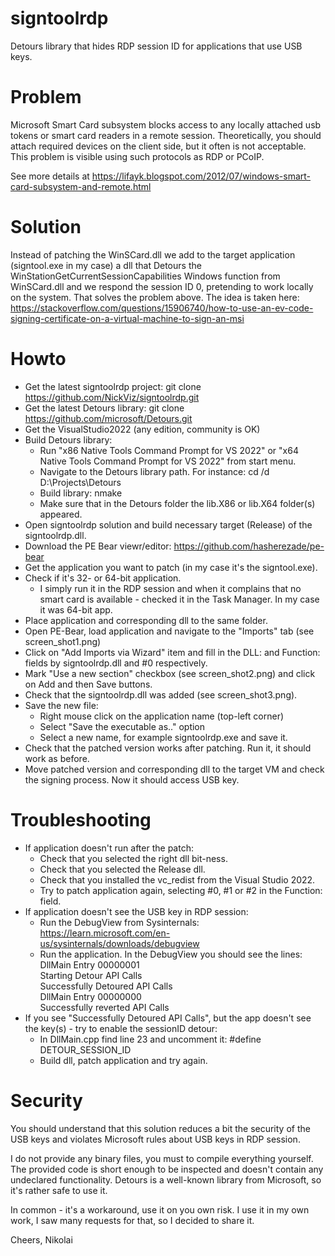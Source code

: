 # signtoolrdp

Detours library that hides RDP session ID for applications that use USB keys.

# Problem

Microsoft Smart Card subsystem blocks access to any locally attached usb tokens
or smart card readers in a remote session. Theoretically, you should attach required
devices on the client side, but it often is not acceptable. This problem is visible
using such protocols as RDP or PCoIP.

See more details at https://lifayk.blogspot.com/2012/07/windows-smart-card-subsystem-and-remote.html

# Solution

Instead of patching the WinSCard.dll we add to the target application (signtool.exe in my case)
a dll that Detours the WinStationGetCurrentSessionCapabilities Windows function from WinSCard.dll
and we respond the session ID 0, pretending to work locally on the system. That solves the problem above. 
The idea is taken here: https://stackoverflow.com/questions/15906740/how-to-use-an-ev-code-signing-certificate-on-a-virtual-machine-to-sign-an-msi

# Howto

* Get the latest signtoolrdp project: git clone https://github.com/NickViz/signtoolrdp.git
* Get the latest Detours library: git clone https://github.com/microsoft/Detours.git
* Get the VisualStudio2022 (any edition, community is OK)
* Build Detours library:
  - Run "x86 Native Tools Command Prompt for VS 2022" or "x64 Native Tools Command Prompt for VS 2022" from start menu.
  - Navigate to the Detours library path. For instance: cd /d D:\Projects\Detours 
  - Build library: nmake
  - Make sure that in the Detours folder the lib.X86 or lib.X64 folder(s) appeared.
* Open signtoolrdp solution and build necessary target (Release) of the signtoolrdp.dll.
* Download the PE Bear viewr/editor: https://github.com/hasherezade/pe-bear
* Get the application you want to patch (in my case it's the signtool.exe).
* Check if it's 32- or 64-bit application.
  - I simply run it in the RDP session and when it complains that no smart card is available - checked it in the Task Manager. In my case it was 64-bit app.
* Place application and corresponding dll to the same folder.  
* Open PE-Bear, load application and navigate to the "Imports" tab (see screen_shot1.png)
* Click on "Add Imports via Wizard" item and fill in the DLL: and Function: fields by signtoolrdp.dll and #0 respectively.
* Mark "Use a new section" checkbox (see screen_shot2.png) and click on Add and then Save buttons.  
* Check that the signtoolrdp.dll was added (see screen_shot3.png).
* Save the new file:
  - Right mouse click on the application name (top-left corner)
  - Select "Save the executable as.." option
  - Select a new name, for example signtoolrdp.exe and save it.
* Check that the patched version works after patching. Run it, it should work as before.
* Move patched version and corresponding dll to the target VM and check the signing process. Now it should access USB key.

# Troubleshooting

* If application doesn't run after the patch:
  - Check that you selected the right dll bit-ness.
  - Check that you selected the Release dll.
  - Check that you installed the vc_redist from the Visual Studio 2022.
  - Try to patch application again, selecting #0, #1 or #2 in the Function: field.
* If application doesn't see the USB key in RDP session:
  - Run the DebugView from Sysinternals: https://learn.microsoft.com/en-us/sysinternals/downloads/debugview 
  - Run the application. In the DebugView you should see the lines:\
DllMain Entry 00000001\
Starting Detour API Calls\
Successfully Detoured API Calls\
DllMain Entry 00000000\
Successfully reverted API Calls
* If you see "Successfully Detoured API Calls", but the app doesn't see the key(s) - try to enable the sessionID detour:
  - In DllMain.cpp find line 23 and uncomment it: #define DETOUR_SESSION_ID
  - Build dll, patch application and try again.
  
# Security

You should understand that this solution reduces a bit the security of the USB keys and violates Microsoft
rules about USB keys in RDP session.

I do not provide any binary files, you must to compile everything yourself.
The provided code is short enough to be inspected and doesn't contain any undeclared functionality.
Detours is a well-known library from Microsoft, so it's rather safe to use it.

In common - it's a workaround, use it on you own risk.
I use it in my own work, I saw many requests for that, so I decided to share it.

Cheers,
Nikolai
